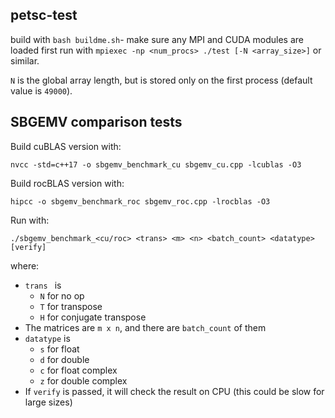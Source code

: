 ## petsc-test

build with `bash buildme.sh`- make sure any MPI and CUDA modules are loaded first
run with `mpiexec -np <num_procs> ./test [-N <array_size>]` or similar.

`N` is the global array length, but is stored only on the first process (default value is `49000`).



## SBGEMV comparison tests

Build cuBLAS version with:

```
nvcc -std=c++17 -o sbgemv_benchmark_cu sbgemv_cu.cpp -lcublas -O3
```

Build rocBLAS version with:

```
hipcc -o sbgemv_benchmark_roc sbgemv_roc.cpp -lrocblas -O3
```

Run with:

```
./sbgemv_benchmark_<cu/roc> <trans> <m> <n> <batch_count> <datatype> [verify]
```

where:
- `trans ` is
    - `N` for no op
    - `T` for transpose
    - `H` for conjugate transpose
- The matrices are `m x n`, and there are `batch_count` of them
- `datatype` is
    - `s` for float
    - `d` for double
    - `c` for float complex
    - `z` for double complex
- If `verify` is passed, it will check the result on CPU (this could be slow for large sizes)
